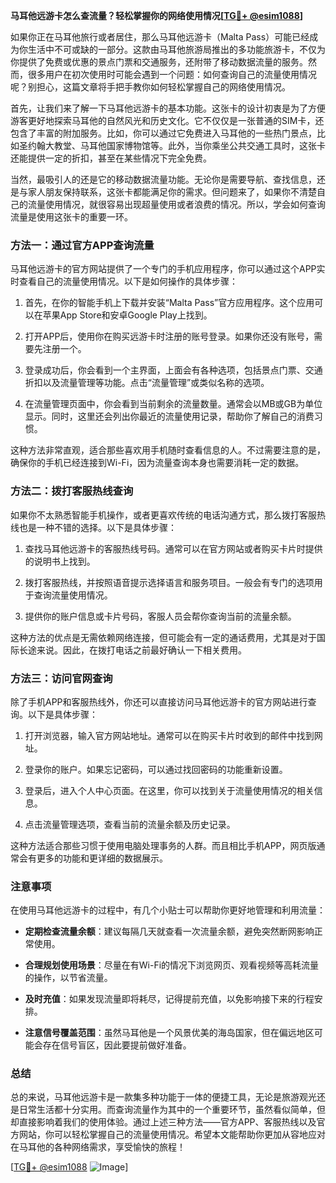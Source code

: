 **马耳他远游卡怎么查流量？轻松掌握你的网络使用情况[[TG💪+ @esim1088](https://t.me/s/esim1088)]**

如果你正在马耳他旅行或者居住，那么马耳他远游卡（Malta Pass）可能已经成为你生活中不可或缺的一部分。这款由马耳他旅游局推出的多功能旅游卡，不仅为你提供了免费或优惠的景点门票和交通服务，还附带了移动数据流量的服务。然而，很多用户在初次使用时可能会遇到一个问题：如何查询自己的流量使用情况呢？别担心，这篇文章将手把手教你如何轻松掌握自己的网络使用情况。

首先，让我们来了解一下马耳他远游卡的基本功能。这张卡的设计初衷是为了方便游客更好地探索马耳他的自然风光和历史文化。它不仅仅是一张普通的SIM卡，还包含了丰富的附加服务。比如，你可以通过它免费进入马耳他的一些热门景点，比如圣约翰大教堂、马耳他国家博物馆等。此外，当你乘坐公共交通工具时，这张卡还能提供一定的折扣，甚至在某些情况下完全免费。

当然，最吸引人的还是它的移动数据流量功能。无论你是需要导航、查找信息，还是与家人朋友保持联系，这张卡都能满足你的需求。但问题来了，如果你不清楚自己的流量使用情况，就很容易出现超量使用或者浪费的情况。所以，学会如何查询流量是使用这张卡的重要一环。

### **方法一：通过官方APP查询流量**

马耳他远游卡的官方网站提供了一个专门的手机应用程序，你可以通过这个APP实时查看自己的流量使用情况。以下是如何操作的具体步骤：

1. 首先，在你的智能手机上下载并安装“Malta Pass”官方应用程序。这个应用可以在苹果App Store和安卓Google Play上找到。
   
2. 打开APP后，使用你在购买远游卡时注册的账号登录。如果你还没有账号，需要先注册一个。

3. 登录成功后，你会看到一个主界面，上面会有各种选项，包括景点门票、交通折扣以及流量管理等功能。点击“流量管理”或类似名称的选项。

4. 在流量管理页面中，你会看到当前剩余的流量数量。通常会以MB或GB为单位显示。同时，这里还会列出你最近的流量使用记录，帮助你了解自己的消费习惯。

这种方法非常直观，适合那些喜欢用手机随时查看信息的人。不过需要注意的是，确保你的手机已经连接到Wi-Fi，因为流量查询本身也需要消耗一定的数据。

### **方法二：拨打客服热线查询**

如果你不太熟悉智能手机操作，或者更喜欢传统的电话沟通方式，那么拨打客服热线也是一种不错的选择。以下是具体步骤：

1. 查找马耳他远游卡的客服热线号码。通常可以在官方网站或者购买卡片时提供的说明书上找到。

2. 拨打客服热线，并按照语音提示选择语言和服务项目。一般会有专门的选项用于查询流量使用情况。

3. 提供你的账户信息或卡片号码，客服人员会帮你查询当前的流量余额。

这种方法的优点是无需依赖网络连接，但可能会有一定的通话费用，尤其是对于国际长途来说。因此，在拨打电话之前最好确认一下相关费用。

### **方法三：访问官网查询**

除了手机APP和客服热线外，你还可以直接访问马耳他远游卡的官方网站进行查询。以下是具体步骤：

1. 打开浏览器，输入官方网站地址。通常可以在购买卡片时收到的邮件中找到网址。

2. 登录你的账户。如果忘记密码，可以通过找回密码的功能重新设置。

3. 登录后，进入个人中心页面。在这里，你可以找到关于流量使用情况的相关信息。

4. 点击流量管理选项，查看当前的流量余额及历史记录。

这种方法适合那些习惯于使用电脑处理事务的人群。而且相比手机APP，网页版通常会有更多的功能和更详细的数据展示。

### **注意事项**

在使用马耳他远游卡的过程中，有几个小贴士可以帮助你更好地管理和利用流量：

- **定期检查流量余额**：建议每隔几天就查看一次流量余额，避免突然断网影响正常使用。
  
- **合理规划使用场景**：尽量在有Wi-Fi的情况下浏览网页、观看视频等高耗流量的操作，以节省流量。

- **及时充值**：如果发现流量即将耗尽，记得提前充值，以免影响接下来的行程安排。

- **注意信号覆盖范围**：虽然马耳他是一个风景优美的海岛国家，但在偏远地区可能会存在信号盲区，因此要提前做好准备。

### **总结**

总的来说，马耳他远游卡是一款集多种功能于一体的便捷工具，无论是旅游观光还是日常生活都十分实用。而查询流量作为其中的一个重要环节，虽然看似简单，但却直接影响着我们的使用体验。通过上述三种方法——官方APP、客服热线以及官方网站，你可以轻松掌握自己的流量使用情况。希望本文能帮助你更加从容地应对在马耳他的各种网络需求，享受愉快的旅程！

[[TG💪+ @esim1088](https://t.me/s/esim1088) ![Image](https://i.postimg.cc/4NQfJmqS/Snipaste-2025-05-13-00-14-12.png)]